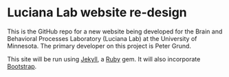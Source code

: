 # Luciana Lab website re-design
This is the GitHub repo for a new website being developed for the Brain and Behavioral Processes Laboratory (Luciana Lab) at the University of Minnesota. The primary developer on this project is Peter Grund.

This site will be run using [Jekyll](https://jekyllrb.com/), a [Ruby](https://en.wikipedia.org/wiki/Ruby_(programming_language)) gem. It will also incorporate [Bootstrap](https://en.wikipedia.org/wiki/Bootstrap_(front-end_framework)).
